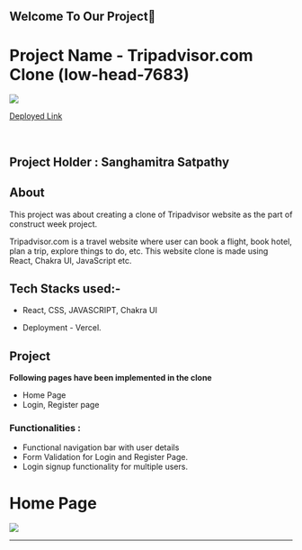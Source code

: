 

## Welcome To Our Project👋

# Project Name -  Tripadvisor.com Clone (low-head-7683)

<img src='https://static.tacdn.com/img2/brand_refresh/Tripadvisor_lockup_horizontal_secondary_registered.svg'/>

<a target="blank" href="https://tripadvisor-clone1.vercel.app/">Deployed Link</a>

<br />

## Project Holder : Sanghamitra Satpathy


## About
This project was about creating a clone of Tripadvisor website as the part of construct week project. 

Tripadvisor.com is a travel website where user can book a flight, book hotel, plan a trip, explore things to do, etc. 
This website clone is made using React, Chakra UI, JavaScript etc.


## Tech Stacks used:- 

* React, CSS, JAVASCRIPT, Chakra UI

* Deployment - Vercel.

## Project
**Following pages have been implemented in the clone**
* Home Page
* Login, Register page 


### Functionalities :
* Functional navigation bar with user details
* Form Validation for Login and Register Page.
* Login signup functionality for multiple users.

<h1>Home Page</h1>
<img src="https://i.postimg.cc/Fs3h9Bz9/tripadvisor-home.png" />
<br />
<hr />

